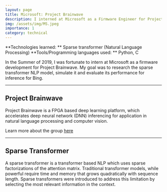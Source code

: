 ```yaml
---
layout: page
title: Microsoft: Project Brainwave 
description: I interned at Microsoft as a Firmware Engineer for Project Brainwave
img: /assets/img/MS.jpeg
importance: 1
category: technical
---
```


**Technologies learned: ** Sparse transformer (Natural Language Processing)
**Tools/Programming languages used: ** Python, C 

In the Summer of 2019, I was fortunate to intern at Microsoft as a firmware development for Project Brainwave. My goal was to research the sparse transformer NLP model, simulate it and evaluate its performance for inference for Bing.

<hr>

## Project Brainwave 

Project Brainwave is a FPGA based deep learning platform, which accelerates deep neural network (DNN) inferencing for application in natural language processing and computer vision. 

Learn more about the group <a href = "https://www.microsoft.com/en-us/research/project/project-brainwave/"> here </a>

<hr>

## Sparse Transformer 

A sparse transformer is a transformer based NLP which uses sparse factorizations of the attention matrix. Traditional transformer models, while powerful require time and memory that grows quadratically with sequence length. Sparse transformers were introduced to address this limitation by selecting the most relevant information in the context. 
